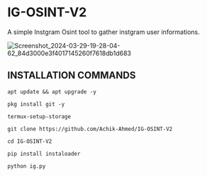 # IG-OSINT-V2
A simple Instgram Osint tool to gather instgram user informations.

![Screenshot_2024-03-29-19-28-04-62_84d3000e3f4017145260f7618db1d683](https://github.com/Achik-Ahmed/IG-OSINT-V2/assets/153425431/2db08646-f2dc-4ce2-b36e-ed891d2c8963)
## INSTALLATION COMMANDS
```
apt update && apt upgrade -y
```
```
pkg install git -y
```
```
termux-setup-storage
```
```
git clone https://github.com/Achik-Ahmed/IG-OSINT-V2
```
```
cd IG-OSINT-V2
```
```
pip install instaloader
```
```
python ig.py
